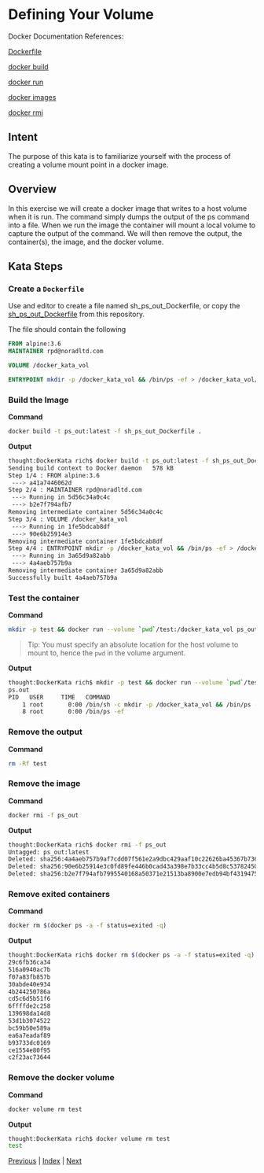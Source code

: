 # Defining Your Volume

Docker Documentation References:

[Dockerfile](https://docs.docker.com/engine/reference/builder/)

[docker build](https://docs.docker.com/engine/reference/commandline/build/)

[docker run](https://docs.docker.com/engine/reference/commandline/run/)

[docker images](https://docs.docker.com/engine/reference/commandline/images/)

[docker rmi](https://docs.docker.com/engine/reference/commandline/rmi/)

## Intent

The purpose of this kata is to familiarize yourself with the process of creating a volume mount point in a docker image. 

## Overview

In this exercise we will create a docker image that writes to a host volume when it is run. The command simply dumps the output of the ps command into a file. When we run the image the container will mount a local volume to capture the output of the command. We will then remove the output, the container(s), the image, and the docker volume.

## Kata Steps

### Create a `Dockerfile`

Use and editor to create a file named sh_ps_out_Dockerfile, or copy the [sh_ps_out_Dockerfile](sh_ps_out_Dockerfile) from this repository.

The file should contain the following

```Dockerfile
FROM alpine:3.6
MAINTAINER rpd@noradltd.com

VOLUME /docker_kata_vol

ENTRYPOINT mkdir -p /docker_kata_vol && /bin/ps -ef > /docker_kata_vol/ps.out
```

### Build the Image

**Command**

```bash
docker build -t ps_out:latest -f sh_ps_out_Dockerfile .
```

**Output**

```bash
thought:DockerKata rich$ docker build -t ps_out:latest -f sh_ps_out_Dockerfile .
Sending build context to Docker daemon   578 kB
Step 1/4 : FROM alpine:3.6
 ---> a41a7446062d
Step 2/4 : MAINTAINER rpd@noradltd.com
 ---> Running in 5d56c34a0c4c
 ---> b2e7f794afb7
Removing intermediate container 5d56c34a0c4c
Step 3/4 : VOLUME /docker_kata_vol
 ---> Running in 1fe5bdcab8df
 ---> 90e6b25914e3
Removing intermediate container 1fe5bdcab8df
Step 4/4 : ENTRYPOINT mkdir -p /docker_kata_vol && /bin/ps -ef > /docker_kata_vol/ps.out
 ---> Running in 3a65d9a82abb
 ---> 4a4aeb757b9a
Removing intermediate container 3a65d9a82abb
Successfully built 4a4aeb757b9a
```

### Test the container

**Command**

```bash
mkdir -p test && docker run --volume `pwd`/test:/docker_kata_vol ps_out:latest && ls test && cat test/ps.out
```

> Tip: You must specify an absolute location for the host volume to mount to, hence the `pwd` in the volume argument.

**Output**

```bash
thought:DockerKata rich$ mkdir -p test && docker run --volume `pwd`/test:/docker_kata_vol ps_out:latest && ls test && cat test/ps.out
ps.out
PID   USER     TIME   COMMAND
    1 root       0:00 /bin/sh -c mkdir -p /docker_kata_vol && /bin/ps -ef > /docker_kata_vol/ps.out
    8 root       0:00 /bin/ps -ef
```

### Remove the output

**Command**

```bash
rm -Rf test
```

### Remove the image

**Command**

```bash
docker rmi -f ps_out
```

**Output**

```bash
thought:DockerKata rich$ docker rmi -f ps_out
Untagged: ps_out:latest
Deleted: sha256:4a4aeb757b9af7cdd07f561e2a9dbc429aaf10c22626ba45367b7363b5ad712c
Deleted: sha256:90e6b25914e3c0fd89fe446b0cad43a398e7b33cc4b5d8c53782450e50d0e262
Deleted: sha256:b2e7f794afb7995540168a50371e21513ba8900e7edb94bf4319475d83cff99a
```
### Remove exited containers

**Command**

```bash
docker rm $(docker ps -a -f status=exited -q)
```

**Output**

```bash
thought:DockerKata rich$ docker rm $(docker ps -a -f status=exited -q)
29c6fb36ca34
516a0940ac7b
f07a83fb857b
30abde40e934
4b244250786a
cd5c6d5b51f6
6ffffde2c258
139698da14d8
53d1b3074522
bc59b50e589a
ea6a7eadaf89
b93733dc0169
ce1554e80f95
c2f23ac73644
```

### Remove the docker volume

**Command**

```bash
docker volume rm test
```

**Output**

```bash
thought:DockerKata rich$ docker volume rm test
test
```

[Previous](21_define_network_interface.md) | [Index](README.md) | [Next](#)
